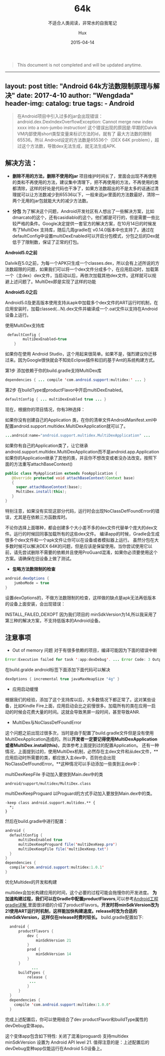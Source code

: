 ﻿---
layout:     post
title:      "64k"
subtitle:   "不适合人类阅读，非常水的自我笔记"
date:       2015-04-14 
author:     "Hux"
header-img: "img/post-bg-unix-linux.jpg"
catalog: true
tags:
    - OS
    - Unix
    - Linux
---

> This document is not completed and will be updated anytime.
> 


---
layout:     post
title:      "Android 64k方法数限制原理与解决"
date:       2017-4-10 
author:     "Wengdada"
header-img: 
catalog: true
tags:
    - Android
---

>在Android项目中引入过多的jar会出现错误：
android.dex.DexIndexOverflowException: Cannot merge new index xxxx into a non-jumbo instruction!
这个错误出现的原因是:早期的Dalvik VM内部使用short类型变量来标识方法的id，就有了 最大方法数的限制65536。所以 Android设定的方法数是65536个（DEX 64K problem），超过这个方法数，导致dex无法生成，就无法生成APK.



## 解决方法：

- **删除不用的方法，删除不使用的jar**
项目维护时间长了，里面会出现不再使用的类和不再使用的方法，建议集中清理下，把不再使用的方法，不再使用的类都清除，这样的好处是代码也干净了，如果方法数超出的不是太多的话通过清理就可以让方法数减少到65536以下，一般来说jar里面的方法数最好，清除一两个无用的jar包就能大大的减少方法数。


- **分包**
为了解决这个问题，Android开发社区有人想出了一些解决方案，比如dmarcato的这个，还有casidiablo的这个。他们都是可行的，但是需要一些比较严格的条件。Google决定提供一套官方的解决方案，在10月14日的时候发布了MultiDex 支持库，随后几周gradle在 v0.14.0版本中也支持了。通过在defaultConfig中设置multiDexEnabled可以开启分包模式，分包之后的Dex就低于了限制数，保证了正常的打包。

**Android5.0之前**

Dalvik在5.0之前，为每一个APK只生成一个classes.dex，所以会有上述所说的方法数超限的问题，如果我们可以将一个dex文件分成多个，在应用启动时，加载第一个（主dex）dex文件，当启动以后，再依次加载其他dex文件。这样就可以规避上述问题了。MultiDex即是实现了这样的功能

**Android5.0之后**

Android5.0及更高版本使用支持从apk中加载多个dex文件的ART运行时机制，在应用安装时，加载classed(…N).dex文件并编译成一个.oat文件以支持在Android设备上运行。


使用MultiDex支持库
 
``` java
 defaultConfig {
        multiDexEnabled=true
    }
```  

如果你在使用 Android Studio，这个用起来很简单。如果不是，强烈建议你迁移过来。因为Google很快就会不知处Eclipse插件和旧的基于Ant的系统构建方式。

第1步  添加依赖于你的build.gradle支持MultiDex库
``` java
dependencies { ... compile 'com.android.support:multidex:' ... }
```
第2步  在buildType或productFlavor中开启multiDexEnabled。
``` java
defaultConfig { ... multiDexEnabled true ... }
```
现在，根据你的项目情况，你有3种选择：

如果你没有创建自己的Application 类，在你的清单文件AndroidManifest.xml中配置android.support.multidex.MultiDexApplication就可以了。
```java
...android:name="android.support.multidex.MultiDexApplication" ...
```
如果你有自己的Application类了，让它继承 android.support.multidex.MultiDexApplication而不是android.app.Application
如果你的Application继承了其他的类，并且你不想改变或者没办法改变。按照下面的方法重写attachBaseContext()
``` java
public class MyApplication extends FooApplication { 
   @Override protected void attachBaseContext(Context base) 
   {
     super.attachBaseContext(base); 
     MultiDex.install(this); 
   } 
}
```
特别注意，如果没有实现这部分代码，运行时会出现NoClassDefFoundError的错误，尤其是在依赖三方函数库时。

不论你选择上面哪种，都会创建多个大小差不多的dex文件代替单个庞大的dex文件。运行的时候回同事加载所有的这些dex文件。
编译app的时候，Gradle会生成很多个dex文件和一个apk文件让你可以在设备或者模拟器上运行。
虽然分包在大多数时候可以解决DEX 64K的问题，但是应该是保留使用。当你尝试使用它以前，请先尝试删除不需要的依赖并且使用ProGuard混淆，如果你必须要使用这个方案。请确保在旧设备上做了测试。

    
- **忽略方法数限制的检查**
``` java
android.dexOptions {
    jumboMode = true
}
```

设置dexOptions的，不做方法数限制的检查，这样做的缺点是apk无法再低版本的设备上面安装，会出现错误：

INSTALL_FAILED_DEXOPT
因为我们项目的 minSdkVersion为14,所以我采用了第三种的解决方案，不支持低版本的Android设备。


## 注意事项

- Out of memory 问题 
对于有很多依赖的项目，编译可能因为下面的错误中断
``` java
Error:Execution failed for task ':app:dexDebug'. ... Error Code: 3 Output: UNEXPECTED TOP-LEVEL ERROR: java.lang.OutOfMemoryError: GC overhead limit exceeded at com.android.dx.cf.cst.ConstantPoolParser.parse0(ConstantPoolParser.java:326) ...
```
在build.gralde android标签下面添加下面代码可以解决
```java
dexOptions { incremental true javaMaxHeapSize "4g" }
```
- 应用启动缓慢 

根据我们的经验，添加了这个支持库以后，大多数情况下都正常了。这对某些设备，比如Kindle Fire上面，应用启动会比之前慢很多。加载所有的类在应用一启动的时候会花费大量的时间。这就会导致黑屏一段时间，甚至导致ANR.

- MultiDex与NoClassDefFoundError

这个问题之前出现过很多次，当时是由于配置了build.gradle文件但是没有使用MultiDexApplication造成的。所以**开发者一定要记得使用MultiDexApplication或者MultiDex.install(this)**，具体参考上面提到过的配置Application。
还有一种情况，上面提到过的，使用MultiDex机制，必然存在主dex文件和从dex文件，**应用启动时所需要的类，都应放入主dex中，否则也会出现NoClassDefFoundError。**这种情况可以手动添加一些类到主dex中：

multiDexKeepFile
手动加入要放到Main.dex中的类
```
android/support/multidex/MultiDex.class
```
multiDexKeepProguard
以Proguard的方式手动加入要放到Main.dex中的类。
```
-keep class android.support.multidex.** {
  *;
}
```
然后在build.gradle中进行配置：
```java
android {
  defaultConfig {
      multiDexEnabled true
      multiDexKeepProguard file('multiDexKeep.pro') 
      multiDexKeepFile file('multiDexKeep.txt') 
  }
}
dependencies {
  compile'com.android.support:multidex:1.0.1'
}
```
优化Multidex的开发和构建

multidex会加长构建应用的时间，这个必要的过程可能会拖慢你的开发进度。 **为加速构建过程，我们可以在Gradle中配置productFlavors**,可以参考[Android工程gradle详解](http://www.jianshu.com/p/3e66d36455f4),里面很详细的介绍了productFlavors。**开发时将minSdkVersion改为21使用ART运行时机制，这样能加快构建速度。release时改为合适的minSdkVersion，这样仅在release时费时较长。**
build.gradle配置如下:
```java
  android {
      productFlavors {
          dev {
              minSdkVersion 21
          }
          prod {
              minSdkVersion 14
          }
      }
            ...
      buildTypes {
          release {
           ...
          }
      }
  }
  dependencies {
    compile 'com.android.support:multidex:1.0.0'
  }
```
完成上述配置后，你可以使用结合了dev productFlavor和buildType属性的devDebug变体app。

这个变体app包含如下特性:
关闭了混淆(proguard)
支持multidex
minSdkVersion 设置为 Android API level 21.
值得注意的是：上述配置后的devDebug变种app仅能运行在Android 5.0设备上。





